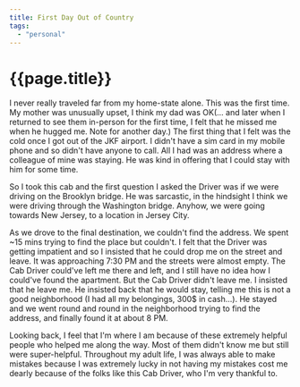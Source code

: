 ```yaml
---
title: First Day Out of Country
tags:
  - "personal"
---
```


{{page.title}} 
===============

I never really traveled far from my home-state alone. This was the first time. My mother was unusually upset, I think my dad was OK(... and later when I returned to see them in-person for the first time, I felt that he missed me when he hugged me. Note for another day.)
The first thing that I felt was the cold once I got out of the JKF airport. I didn't have a sim card in my mobile phone and so didn't have anyone to call. All I had was an address where a colleague of mine was staying. He was kind in offering that I could stay with him for some time. 

So I took this cab and the first question I asked the Driver was if we were driving on the Brooklyn bridge. He was sarcastic, in the hindsight I think we were driving through the Washington bridge. Anyhow, we were going towards New Jersey, to a location in Jersey City. 

As we drove to the final destination, we couldn't find the address. We spent ~15 mins trying to find the place but couldn't. I felt that the Driver was getting impatient and so I insisted that he could drop me on the street and leave. It was approaching 7:30 PM and the streets were almost empty. The Cab Driver could've left me there and left, and I still have no idea how I could've found the apartment. But the Cab Driver didn't leave me. I insisted that he leave me. He insisted back that he would stay, telling me this is not a good neighborhood (I had all my belongings, 300$ in cash...). He stayed and we went round and round in the neighborhood trying to find the address, and finally found it at about 8 PM. 



Looking back, I feel that I'm where I am because of these extremely helpful people who helped me along the way. Most of them didn't know me but still were super-helpful. Throughout my adult life, I was always able to make mistakes because I was extremely lucky in not having my mistakes cost me dearly because of the folks like this Cab Driver, who I'm very thankful to. 